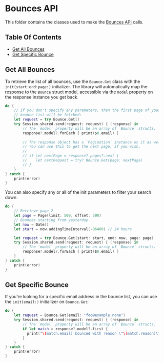 # Bounces API

This folder contains the classes used to make the [Bounces API](https://sendgrid.com/docs/API_Reference/Web_API_v3/bounces.html) calls.

## Table Of Contents

- [Get All Bounces](#get-all-bounces)
- [Get Specific Bounce](#get-specific-bounce)

## Get All Bounces

To retrieve the list of all bounces, use the `Bounce.Get` class with the `init(start:end:page:)` initializer. The library will automatically map the response to the `Bounce` struct model, accessible via the `model` property on the response instance you get back.

```swift
do {
    // If you don't specify any parameters, then the first page of your entire
    // bounce list will be fetched:
    let request = try Bounce.Get()
    try Session.shared.send(request: request) { (response) in
        // The `model` property will be an array of `Bounce` structs.
        response?.model?.forEach { print($0.email) }
        
        // The response object has a `Pagination` instance on it as well.
        // You can use this to get the next page, if you wish.
        //
        // if let nextPage = response?.pages?.next {
        //    let nextRequest = try? Bounce.Get(page: nextPage)
        // }
    }
} catch {
    print(error)
}
```

You can also specify any or all of the init parameters to filter your search down:

```swift
do {
    // Retrieve page 2
    let page = Page(limit: 500, offset: 500)
    // Bounces starting from yesterday
    let now = Date()
    let start = now.addingTimeInterval(-86400) // 24 hours

    let request = try Bounce.Get(start: start, end: now, page: page)
    try Session.shared.send(request: request) { (response) in
        // The `model` property will be an array of `Bounce` structs.
        response?.model?.forEach { print($0.email) }
    }
} catch {
    print(error)
}
```

## Get Specific Bounce

If you're looking for a specific email address in the bounce list, you can use the `init(email:)` initializer on `Bounce.Get`:

```swift
do {
    let request = Bounce.Get(email: "foo@example.none")
    try Session.shared.send(request: request) { (response) in
        // The `model` property will be an array of `Bounce` structs.
        if let match = response?.model?.first {
          print("\(match.email) bounced with reason \"\(match.reason)\"")
        }
    }
} catch {
    print(error)
}
```